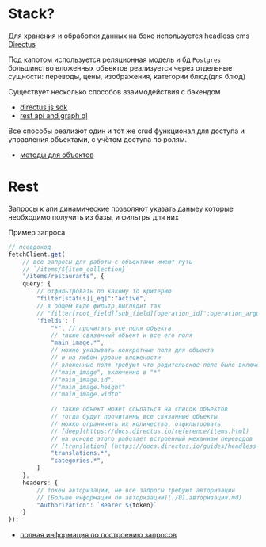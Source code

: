 # Stack?

Для хранения и обработки данных на бэке используется
headless cms [Directus](https://docs.directus.io/)

Под капотом используется реляционная модель и бд `Postgres` большинство вложенных объектов реализуется через отдельные сущности: переводы, цены, изображения, категории блюд(для блюд)

Существует несколько способов взаимодействия с бэкендом

- [directus js sdk](https://docs.directus.io/guides/sdk/getting-started.html)
- [rest api and graph ql](https://docs.directus.io/reference/introduction.html)

Все способы реализют один и тот же crud функционал для доступа и управления объектами, с учётом доступа по ролям.

- [методы для объектов](https://docs.directus.io/reference/items.html)

# Rest

Запросы к апи динамические позволяют указать даныеу которые необходимо получить из базы, и фильтры для них


Пример запроса
```ts
// псевдокод
fetchClient.get(
    // все запросы для работы с объектами имеют путь
    // `/items/${item_collection}`
    "/items/restaurants", {
    query: {
        // отфильтровать по какому то критерию
        "filter[status][_eq]":"active",
        // в общем виде фильтр выглядит так
        // "filter[root_field][sub_field][operation_id]":operation_argument,
        'fields': [
            "*", // прочитать все поля объекта
            // также связанный объект и все его поля
            "main_image.*",
            // можно указывать конкретные поля для объекта
            // и на любом уровне вложености
            // вложенные поля требуют что родительское поле было включенно в запрос
            //"main_image", включенно в "*"
            //"main_image.id",
            //"main_image.height"
            //"main_image.width"
            
            // также объект может ссылаться на список объектов
            // тогда будут прочитанны все связанные объекты
            // можко ограничить их количество, отфильтровать
            // [deep](https://docs.directus.io/reference/items.html)
            // на основе этого работает встроенный механизм переводов
            // [translation] (https://docs.directus.io/guides/headless-cms/content-translations.html)
            "translations.*",
            "categories.*",
        ]
    },
    headers: {
        // токен авторизации, не все запросы требуют авторизации
        // [Больше информации по авторизации](./01.авторизация.md)
        "Authorization": `Bearer ${token}`
    }
});
```

- [полная информация по построению запросов](https://docs.directus.io/reference/items.html)
